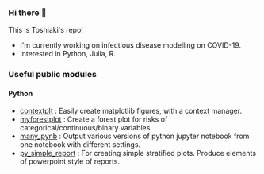 ### Hi there 👋
This is Toshiaki's repo!

- I'm currently working on infectious disease modelling on COVID-19. 
- Interested in Python, Julia, R.


### Useful public modules

#### Python
- [contextplt](https://github.com/toshiakiasakura/contextplt) : Easily create matplotlib figures, with a context manager. 
- [myforestplot](https://github.com/toshiakiasakura/myforestplot) : Create a forest plot for risks of categorical/continuous/binary variables. 
- [many_pynb](https://github.com/toshiakiasakura/many_pynb) : Output various versions of python jupyter notebook from one notebook with different settings.
- [py_simple_report](https://github.com/toshiakiasakura/py_simple_report) : For creating simple stratified plots. Produce elements of powerpoint style of reports.

